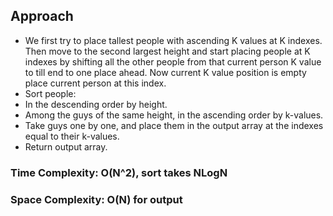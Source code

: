 ## Approach
* We first try to place tallest people with ascending K values at K indexes. Then move to the second largest height and start placing people at K indexes by shifting all the other people from that current person K value to till end to one place ahead. Now current K value position is empty place current person at this index.
* Sort people:
* In the descending order by height.
* Among the guys of the same height, in the ascending order by k-values.
* Take guys one by one, and place them in the output array at the indexes equal to their k-values.
* Return output array.
​
### Time Complexity: O(N^2), sort takes NLogN
### Space Complexity: O(N) for output